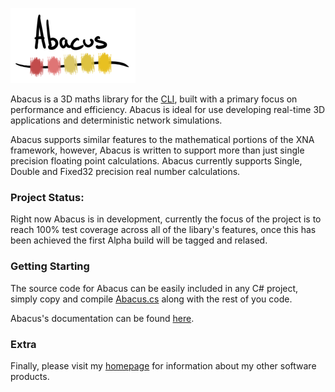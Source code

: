 ![Abacus](/misc/logo.png)

Abacus is a 3D maths library for the [CLI](http://en.wikipedia.org/wiki/Common_Language_Infrastructure), built with a primary focus on performance and efficiency.  Abacus is ideal for use developing real-time 3D applications and deterministic network simulations.

Abacus supports similar features to the mathematical portions of the XNA framework, however, Abacus is written to support more than just single precision floating point calculations.  Abacus currently supports Single, Double and Fixed32 precision real number calculations.

### Project Status:

Right now Abacus is in development, currently the focus of the project is to reach 100% test coverage across all of the libary's features, once this has been achieved the first Alpha build will be tagged and relased.

### Getting Starting

The source code for Abacus can be easily included in any C# project, simply copy and compile [Abacus.cs](https://raw.github.com/sungiant/abacus/development/source/Abacus.cs) along with the rest of you code.

Abacus's documentation can be found [here](https://github.com/sungiant/abacus/wiki).

### Extra

Finally, please visit my [homepage](http://www.sungiant.co/#!/Projects) for information about my other software products.
